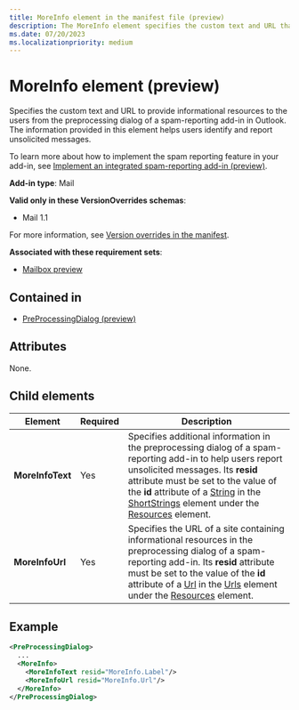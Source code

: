 ```yaml
---
title: MoreInfo element in the manifest file (preview)
description: The MoreInfo element specifies the custom text and URL that direct users to informational resources from the preprocessing dialog of a spam-reporting add-in in Outlook.
ms.date: 07/20/2023
ms.localizationpriority: medium
---
```


# MoreInfo element (preview)

Specifies the custom text and URL to provide informational resources to the users from the preprocessing dialog of a spam-reporting add-in in Outlook. The information provided in this element helps users identify and report unsolicited messages.

To learn more about how to implement the spam reporting feature in your add-in, see [Implement an integrated spam-reporting add-in (preview)](/office/dev/add-ins/outlook/spam-reporting).

**Add-in type**: Mail

**Valid only in these VersionOverrides schemas**:

- Mail 1.1

For more information, see [Version overrides in the manifest](/office/dev/add-ins/develop/add-in-manifests#version-overrides-in-the-manifest).

**Associated with these requirement sets**:

- [Mailbox preview](../requirement-sets/outlook/preview-requirement-set/outlook-requirement-set-preview.md)

## Contained in

- [PreProcessingDialog (preview)](preprocessingdialog.md)

## Attributes

None.

## Child elements

| Element | Required | Description |
| ------- | ------- | -------|
| **MoreInfoText** | Yes | Specifies additional information in the preprocessing dialog of a spam-reporting add-in to help users report unsolicited messages. Its **resid** attribute must be set to the value of the **id** attribute of a [String](string.md) in the [ShortStrings](shortstrings.md) element under the [Resources](resources.md) element. |
| **MoreInfoUrl** | Yes | Specifies the URL of a site containing informational resources in the preprocessing dialog of a spam-reporting add-in. Its **resid** attribute must be set to the value of the **id** attribute of a [Url](url.md) in the [Urls](urls.md) element under the [Resources](resources.md) element. |

## Example

```xml
<PreProcessingDialog>
  ...
  <MoreInfo>
    <MoreInfoText resid="MoreInfo.Label"/>
    <MoreInfoUrl resid="MoreInfo.Url"/>
  </MoreInfo>
</PreProcessingDialog>
```
